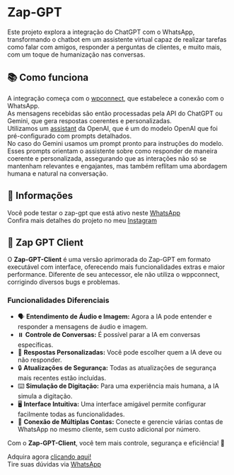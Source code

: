 # Zap-GPT

Este projeto explora a integração do ChatGPT com o WhatsApp, transformando o chatbot em um assistente virtual capaz de realizar tarefas como falar com amigos, responder a perguntas de clientes, e muito mais, com um toque de humanização nas conversas.

## 📚 Como funciona

A integração começa com o [wpconnect](https://github.com/wppconnect-team/wppconnect), que estabelece a conexão com o WhatsApp. <br/>
As mensagens recebidas são então processadas pela API do ChatGPT ou Gemini, que gera respostas coerentes e personalizadas.<br/>
Utilizamos um [assistant](https://platform.openai.com/docs/assistants/overview) da OpenAI, que é um do modelo OpenAI que foi pré-configurado com prompts detalhados. </br>
No caso do Gemini usamos um prompt pronto para instruções do modelo. </br>
Esses prompts orientam o assistente sobre como responder de maneira coerente e personalizada, assegurando que as interações não só se mantenham relevantes e engajantes, mas também reflitam uma abordagem humana e natural na conversação.

## 🧪 Informações

Você pode testar o zap-gpt que está ativo neste [WhatsApp](https://wa.me/5551981995600)  </br>
Confira mais detalhes do projeto no meu [Instagram](https://www.instagram.com/marcusdev_)

## 🎉 Zap GPT Client

O **Zap-GPT-Client** é uma versão aprimorada do Zap-GPT em formato executável com interface, oferecendo mais funcionalidades extras e maior performance. Diferente de seu antecessor, ele não utiliza o wppconnect, corrigindo diversos bugs e problemas.

### Funcionalidades Diferenciais
- 🗣️ **Entendimento de Áudio e Imagem:** Agora a IA pode entender e responder a mensagens de áudio e imagem.
- ⏸️ **Controle de Conversas:** É possível parar a IA em conversas específicas.
- 🎯 **Respostas Personalizadas:** Você pode escolher quem a IA deve ou não responder.
- 🔒 **Atualizações de Segurança:** Todas as atualizações de segurança mais recentes estão incluídas.
- ⌨️ **Simulação de Digitação:** Para uma experiência mais humana, a IA simula a digitação.
- 🖥️ **Interface Intuitiva:** Uma interface amigável permite configurar facilmente todas as funcionalidades.
- 🔗 **Conexão de Múltiplas Contas:** Conecte e gerencie várias contas de WhatsApp no mesmo cliente, sem custo adicional por número.

Com o **Zap-GPT-Client**, você tem mais controle, segurança e eficiência! 🚀

Adquira agora [clicando aqui!](https://www.ozapgpt.com.br/) </br>
Tire suas dúvidas via [WhatsApp](https://wa.me/5551981995600)  </br>
